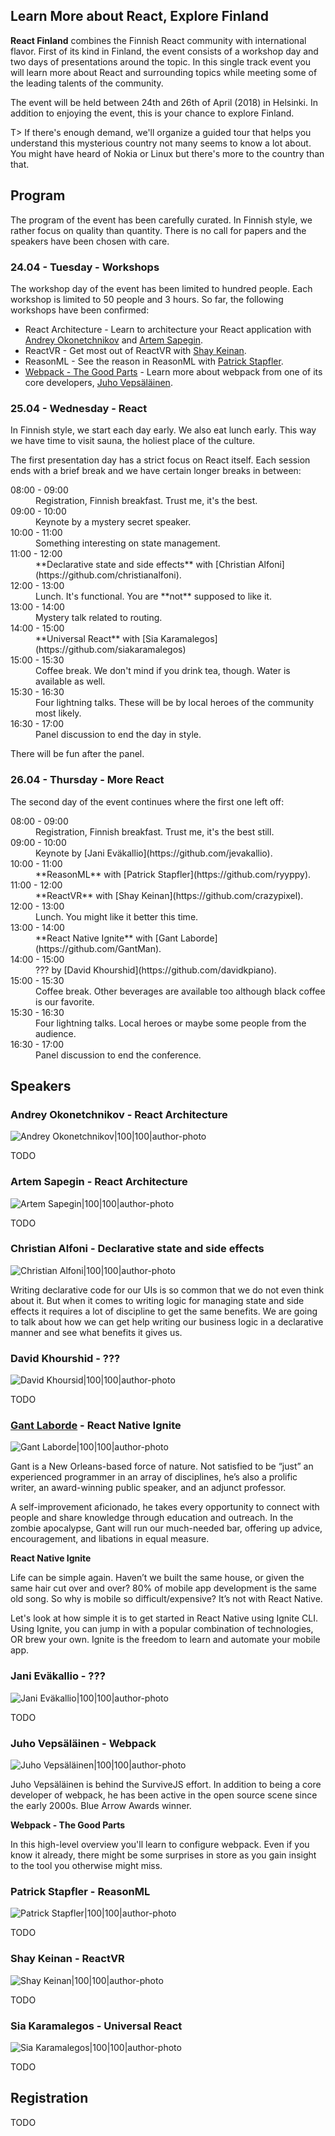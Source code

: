 ## Learn More about React, Explore Finland

**React Finland** combines the Finnish React community with international flavor. First of its kind in Finland, the event consists of a workshop day and two days of presentations around the topic. In this single track event you will learn more about React and surrounding topics while meeting some of the leading talents of the community.

The event will be held between 24th and 26th of April (2018) in Helsinki. In addition to enjoying the event, this is your chance to explore Finland.

T> If there's enough demand, we'll organize a guided tour that helps you understand this mysterious country not many seems to know a lot about. You might have heard of Nokia or Linux but there's more to the country than that.

## Program

The program of the event has been carefully curated. In Finnish style, we rather focus on quality than quantity. There is no call for papers and the speakers have been chosen with care.

### 24.04 - Tuesday - Workshops

The workshop day of the event has been limited to hundred people. Each workshop is limited to 50 people and 3 hours. So far, the following workshops have been confirmed:

* React Architecture - Learn to architecture your React application with [Andrey Okonetchnikov](https://github.com/okonet) and [Artem Sapegin](https://github.com/sapegin).
* ReactVR - Get most out of ReactVR with [Shay Keinan](https://github.com/crazypixel).
* ReasonML - See the reason in ReasonML with [Patrick Stapfler](https://github.com/ryyppy).
* [Webpack - The Good Parts](https://presentations.survivejs.com/webpack-the-good-parts/) - Learn more about webpack from one of its core developers, [Juho Vepsäläinen](https://github.com/bebraw).

### 25.04 - Wednesday - React

In Finnish style, we start each day early. We also eat lunch early. This way we have time to visit sauna, the holiest place of the culture.

The first presentation day has a strict focus on React itself. Each session ends with a brief break and we have certain longer breaks in between:

<dl>
  <dt>08:00 - 09:00</dt>
  <dd>Registration, Finnish breakfast. Trust me, it's the best.</dd>

  <dt>09:00 - 10:00</dt>
  <dd>Keynote by a mystery secret speaker.</dd>

  <dt>10:00 - 11:00</dt>
  <dd>Something interesting on state management.</dd>

  <dt>11:00 - 12:00</dt>
  <dd>**Declarative state and side effects** with [Christian Alfoni](https://github.com/christianalfoni).</dd>

  <dt>12:00 - 13:00</dt>
  <dd>Lunch. It's functional. You are **not** supposed to like it.</dd>

  <dt>13:00 - 14:00</dt>
  <dd>Mystery talk related to routing.</dd>

  <dt>14:00 - 15:00</dt>
  <dd>**Universal React** with [Sia Karamalegos](https://github.com/siakaramalegos)</dd>

  <dt>15:00 - 15:30</dt>
  <dd>Coffee break. We don't mind if you drink tea, though. Water is available as well.</dd>

  <dt>15:30 - 16:30</dt>
  <dd>Four lightning talks. These will be by local heroes of the community most likely.</dd>

  <dt>16:30 - 17:00</dt>
  <dd>Panel discussion to end the day in style.</dd>
</dl>

There will be fun after the panel.

### 26.04 - Thursday - More React

The second day of the event continues where the first one left off:

<dl>
  <dt>08:00 - 09:00</dt>
  <dd>Registration, Finnish breakfast. Trust me, it's the best still.</dd>

  <dt>09:00 - 10:00</dt>
  <dd>Keynote by [Jani Eväkallio](https://github.com/jevakallio).</dd>

  <dt>10:00 - 11:00</dt>
  <dd>**ReasonML** with [Patrick Stapfler](https://github.com/ryyppy).</dd>

  <dt>11:00 - 12:00</dt>
  <dd>**ReactVR** with [Shay Keinan](https://github.com/crazypixel).</dd>

  <dt>12:00 - 13:00</dt>
  <dd>Lunch. You might like it better this time.</dd>

  <dt>13:00 - 14:00</dt>
  <dd>**React Native Ignite** with [Gant Laborde](https://github.com/GantMan).</dd>

  <dt>14:00 - 15:00</dt>
  <dd>??? by [David Khourshid](https://github.com/davidkpiano).</dd>

  <dt>15:00 - 15:30</dt>
  <dd>Coffee break. Other beverages are available too although black coffee is our favorite.</dd>

  <dt>15:30 - 16:30</dt>
  <dd>Four lightning talks. Local heroes or maybe some people from the audience.</dd>

  <dt>16:30 - 17:00</dt>
  <dd>Panel discussion to end the conference.</dd>
</dl>

## Speakers

### Andrey Okonetchnikov - React Architecture

![Andrey Okonetchnikov|100|100|author-photo](assets/img/speakers/andrey.jpg)

TODO

### Artem Sapegin - React Architecture

![Artem Sapegin|100|100|author-photo](assets/img/speakers/artem.jpg)

TODO

### Christian Alfoni - Declarative state and side effects

![Christian Alfoni|100|100|author-photo](assets/img/speakers/christian.jpg)

Writing declarative code for our UIs is so common that we do not even think about it. But when it comes to writing logic for managing state and side effects it requires a lot of discipline to get the same benefits. We are going to talk about how we can get help writing our business logic in a declarative manner and see what benefits it gives us.

### David Khourshid - ???

![David Khoursid|100|100|author-photo](assets/img/speakers/david.jpg)

TODO

### [Gant Laborde](http://gantlaborde.com/) - React Native Ignite

![Gant Laborde|100|100|author-photo](assets/img/speakers/gant.png)

Gant is a New Orleans-based force of nature. Not satisfied to be “just” an experienced programmer in an array of disciplines, he’s also a prolific writer, an award-winning public speaker, and an adjunct professor.

A self-improvement aficionado, he takes every opportunity to connect with people and share knowledge through education and outreach. In the zombie apocalypse, Gant will run our much-needed bar, offering up advice, encouragement, and libations in equal measure.

**React Native Ignite**

Life can be simple again. Haven’t we built the same house, or given the same hair cut over and over? 80% of mobile app development is the same old song. So why is mobile so difficult/expensive? It’s not with React Native.

Let's look at how simple it is to get started in React Native using Ignite CLI.  Using Ignite, you can jump in with a popular combination of technologies, OR brew your own. Ignite is the freedom to learn and automate your mobile app.

### Jani Eväkallio - ???

![Jani Eväkallio|100|100|author-photo](assets/img/speakers/jani.jpg)

TODO

### Juho Vepsäläinen - Webpack

![Juho Vepsäläinen|100|100|author-photo](assets/img/speakers/juho.jpg)

Juho Vepsäläinen is behind the SurviveJS effort. In addition to being a core developer of webpack, he has been active in the open source scene since the early 2000s. Blue Arrow Awards winner.

**Webpack - The Good Parts**

In this high-level overview you'll learn to configure webpack. Even if you know it already, there might be some surprises in store as you gain insight to the tool you otherwise might miss.

### Patrick Stapfler - ReasonML

![Patrick Stapfler|100|100|author-photo](assets/img/speakers/patrick.jpg)

TODO

### Shay Keinan - ReactVR

![Shay Keinan|100|100|author-photo](assets/img/speakers/shay.jpg)

TODO

### Sia Karamalegos - Universal React

![Sia Karamalegos|100|100|author-photo](assets/img/speakers/sia.jpg)

TODO

## Registration

TODO
